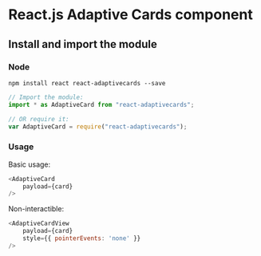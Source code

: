 # React.js Adaptive Cards component

## Install and import the module

### Node

```console
npm install react react-adaptivecards --save
```

```js
// Import the module:
import * as AdaptiveCard from "react-adaptivecards";

// OR require it:
var AdaptiveCard = require("react-adaptivecards");
```

### Usage

Basic usage:

```js
<AdaptiveCard
    payload={card}
/>
```

Non-interactible:

```js
<AdaptiveCardView
    payload={card}
    style={{ pointerEvents: 'none' }}
/>
```